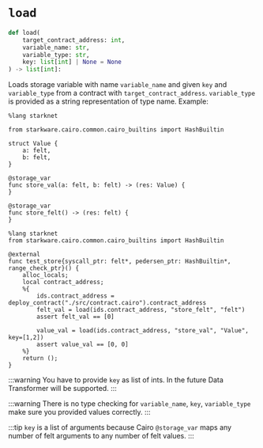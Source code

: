 # `load`
```python
def load(
    target_contract_address: int,
    variable_name: str,
    variable_type: str,
    key: list[int] | None = None
) -> list[int]:
```
Loads storage variable with name `variable_name` and given `key` and `variable_type` from a contract with `target_contract_address`.
`variable_type` is provided as a string representation of type name.
Example:

```cairo title="./src/contract.cairo"
%lang starknet

from starkware.cairo.common.cairo_builtins import HashBuiltin

struct Value {
    a: felt,
    b: felt,
}

@storage_var
func store_val(a: felt, b: felt) -> (res: Value) {
}

@storage_var
func store_felt() -> (res: felt) {
}
```

```cairo title="./test/test_store.cairo"
%lang starknet
from starkware.cairo.common.cairo_builtins import HashBuiltin

@external
func test_store{syscall_ptr: felt*, pedersen_ptr: HashBuiltin*, range_check_ptr}() {
    alloc_locals;
    local contract_address;
    %{
        ids.contract_address = deploy_contract("./src/contract.cairo").contract_address
        felt_val = load(ids.contract_address, "store_felt", "felt")
        assert felt_val == [0]

        value_val = load(ids.contract_address, "store_val", "Value", key=[1,2])
        assert value_val == [0, 0]
    %}
    return ();
}
```

:::warning
You have to provide `key` as list of ints. In the future Data Transformer will be supported.
:::

:::warning
There is no type checking for `variable_name`, `key`, `variable_type` make sure you provided values correctly.
:::

:::tip
`key` is a list of arguments because Cairo `@storage_var` maps any number of felt arguments to any number of felt values.
:::
